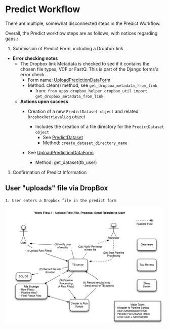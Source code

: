 # Predict Workflow

There are multiple, somewhat disconnected steps in the Predict Workflow.

Overall, the Predict workflow steps are as follows, with notices regarding gaps.:

1. Submission of Predict Form, including a Dropbox link
  - **Error checking notes**
    - The Dropbox link Metadata is checked to see if it contains
    the chosen file types, VCF or FastQ. This is part of the Django forms's
    error check.
       - Form name: [UploadPredictionDataForm](gentb_website/tb_website/apps/predict/forms.py)
       - Method: clean() method, see ```get_dropbox_metadata_from_link```
            - from: ```from apps.dropbox_helper.dropbox_util import get_dropbox_metadata_from_link```
    - **Actions upon success**
      - Creation of a new ```PredictDataset object``` and related ```DropboxRetrievalLog``` object
        - Includes the creation of a file directory for the ```PredictDataset object```
            - See [PredictDataset](gentb_website/tb_website/apps/predict/models.py)
            - Method: ```create_dataset_directory_name```

      - See [UploadPredictionDataForm](gentb_website/tb_website/apps/predict/forms.py)
        - Method: get_dataset(tb_user)
1. Confirmation of Predict Information


## User "uploads" file via DropBox

    1. User enters a Dropbox file in the predict form


![predict workflow](images/predict-workflow.png?raw=true "Predict Workflow")
